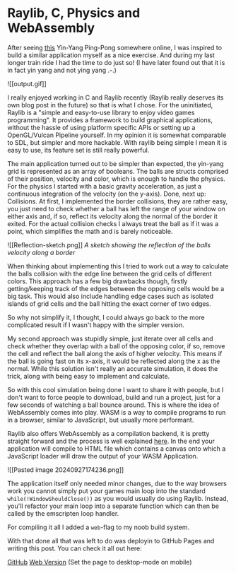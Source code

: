 # Raylib, C, Physics and WebAssembly

After seeing [this](https://store.steampowered.com/app/3117780/YinYang_PingPong/) Yin-Yang Ping-Pong somewhere online, I was inspired to build a similar application myself as a nice exercise. And during my last longer train ride I had the time to do just so! (I have later found out that it is in fact yin yang and not ying yang .-.)

![[output.gif]]

I really enjoyed working in C and Raylib recently (Raylib really deserves its own blog post in the future) so that is what I chose. For the uninitiated, Raylib is a "simple and easy-to-use library to enjoy video games programming". It provides a framework to build graphical applications, without the hassle of using platform specific APIs or setting up a OpenGL/Vulcan Pipeline yourself. In my opinion it is somewhat comparable to SDL, but simpler and more hackable. With raylib being simple I mean it is easy to use, its feature set is still really powerful.

The main application turned out to be simpler than expected, the yin-yang grid is represented as an array of booleans. The balls are structs comprised of their position, velocity and color, which is enough to handle the physics. For the physics I started with a basic gravity acceleration, as just a continuous integration of the velocity (on the y-axis). Done, next up: Collisions. At first, I implemented the border collisions, they are rather easy, you just need to check whether a ball has left the range of your window on either axis and, if so, reflect its velocity along the normal of the border it exited. For the actual collision checks I always treat the ball as if it was a point, which simplifies the math and is barely noticeable.

![[Reflection-sketch.png]]
*A sketch showing the reflection of the balls velocity along a border*

When thinking about implementing this I tried to work out a way to calculate the balls collision with the edge line between the grid cells of different colors. This approach has a few big drawbacks though, firstly getting/keeping track of the edges between the opposing cells would be a big task. This would also include handling edge cases such as isolated islands of grid cells and the ball hitting the exact corner of two edges. 

So why not simplify it, I thought, I could always go back to the more complicated result if I wasn't happy with the simpler version. 

My second approach was stupidly simple, just iterate over all cells and check whether they overlap with a ball of the opposing color, if so, remove the cell and reflect the ball along the axis of higher velocity. This means if the ball is going fast on its x-axis, it would be reflected along the x as the normal. While this solution isn't really an accurate simulation, it does the trick, along with being easy to implement and calculate. 

So with this cool simulation being done I want to share it with people, but I don't want to force people to download, build and run a project, just for a few seconds of watching a ball bounce around. This is where the idea of WebAssembly comes into play. WASM is a way to compile programs to run in a browser, similar to JavaScript, but usually more performant.

Raylib also offers WebAssembly as a compilation backend, it is pretty straight forward and the process is well explained [here](https://github.com/raysan5/raylib/wiki/Working-for-Web-(HTML5)). In the end your application will compile to HTML file which contains a canvas onto which a JavaScript loader will draw the output of your WASM Application. 

![[Pasted image 20240927174236.png]]

The application itself only needed minor changes, due to the way browsers work you cannot simply put your games main loop into the standard `while(!WindowShouldClose())` as you would usually do using Raylib. Instead, you'll refactor your main loop into a separate function which can then be called by the emscripten loop handler.

For compiling it all I added a `web`-flag to my noob build system.

With that done all that was left to do was deployin to GitHub Pages and writing this post. You can check it all out here:

[GitHub](https://github.com/nailuj05/ying-yang-ping-pong)
[Web Version](https://nailuj05.github.io/ying-yang-ping-pong/) (Set the page to desktop-mode on mobile)

